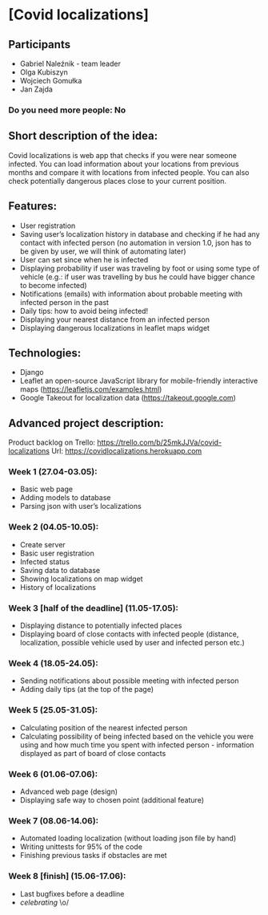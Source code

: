 # [Covid localizations]
## Participants 
- Gabriel Naleźnik - team leader
- Olga Kubiszyn
- Wojciech Gomułka
- Jan Zajda
### Do you need more people: No

## Short description of the idea:
Covid localizations is web app that checks if you were near someone infected. You can load information about your locations from previous months and compare it with locations from infected people. You can also check potentially dangerous places close to your current position.
 		
## Features:
- User registration
- Saving user’s localization history in database and checking if he had any contact with infected person (no automation in version 1.0, json has to be given by user, we will think of automating later)
- User can set since when he is infected
- Displaying probability if user was traveling by foot or using some type of vehicle 
(e.g.: if user was travelling by bus he could have bigger chance to become infected)
- Notifications (emails) with information about probable meeting with infected person in the past
- Daily tips: how to avoid being infected!
- Displaying your nearest distance from an infected person
- Displaying dangerous localizations in leaflet maps widget 

## Technologies:
- Django
- Leaflet an open-source JavaScript library for mobile-friendly interactive maps (https://leafletjs.com/examples.html)
- Google Takeout for localization data (https://takeout.google.com)

## Advanced project description:

Product backlog on Trello: https://trello.com/b/25mkJJVa/covid-localizations
Url: https://covidlocalizations.herokuapp.com

### Week 1 (27.04-03.05):
- Basic web page
- Adding models to database
- Parsing json with user’s localizations

### Week 2 (04.05-10.05):
- Create server
- Basic user registration
- Infected status
- Saving data to database
- Showing localizations on map widget
- History of localizations

### Week 3 **[half of the deadline]** (11.05-17.05):
- Displaying distance to potentially infected places
- Displaying board of close contacts with infected people (distance, localization, possible vehicle used by user and infected person etc.)

### Week 4 (18.05-24.05):
- Sending notifications about possible meeting with infected person
- Adding daily tips (at the top of the page)

### Week 5 (25.05-31.05):
- Calculating position of the nearest infected person
- Calculating possibility of being infected based on the vehicle you were using and how much time you spent with infected person - information displayed as part of board of close contacts

### Week 6  (01.06-07.06):
- Advanced web page (design)
- Displaying safe way to chosen point (additional feature)

### Week 7  (08.06-14.06):
- Automated loading localization (without loading json file by hand)
- Writing unittests for 95% of the code
- Finishing previous tasks if obstacles are met

### Week 8 **[finish]**  (15.06-17.06):
- Last bugfixes before a deadline
- *celebrating* \o/



